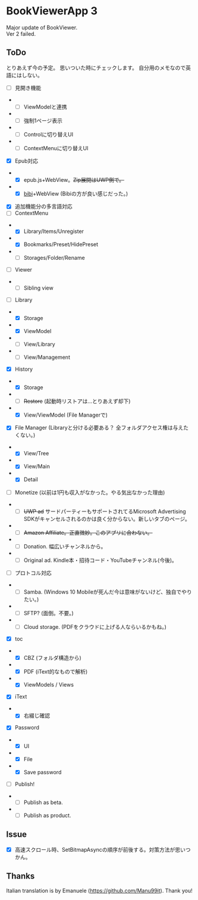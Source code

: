 # BookViewerApp 3
Major update of BookViewer.  
Ver 2 failed.

## ToDo
とりあえず今の予定。
思いついた時にチェックします。
自分用のメモなので英語にはしない。

- [ ] 見開き機能
- - [ ] ViewModelと連携
- - [ ] 強制1ページ表示
- - [ ] Controlに切り替えUI
- - [ ] ContextMenuに切り替えUI
- [x] Epub対応
- - [x] epub.js+WebView。~~Zip展開はUWP側で。~~
- - [x] [bibi](https://github.com/satorumurmur/bibi)+WebView (Bibiの方が良い感じだった。)
- [x] 追加機能分の多言語対応
- [ ] ContextMenu
- - [x] Library/Items/Unregister
- - [x] Bookmarks/Preset/HidePreset
- - [ ] Storages/Folder/Rename
- [ ] Viewer
- - [ ] Sibling view
- [ ] Library
- - [x] Storage
- - [x] ViewModel
- - [ ] View/Library
- - [ ] View/Management
- [x] History
- - [x] Storage
- - [ ] ~~Restore~~ (起動時リストアは…とりあえず却下)
- - [x] View/ViewModel (File Managerで)
- [x] File Manager (Libraryと分ける必要ある？ 全フォルダアクセス権は与えたくない。)
- - [x] View/Tree
- - [x] View/Main
- - [x] Detail
- [ ] Monetize (以前は1円も収入がなかった。やる気出なかった理由)
- - [ ] ~~UWP ad~~ サードパーティーもサポートされてるMicrosoft Advertising SDKがキャンセルされるのかは良く分からない。新しいタブのページ。
- - [ ] ~~Amazon Affiliate。正直微妙。このアプリに合わない。~~
- - [ ] Donation. 幅広いチャンネルから。
- - [ ] Original ad. Kindle本・招待コード・YouTubeチャンネル(今後)。
- [ ] プロトコル対応
- - [ ] Samba. (Windows 10 Mobileが死んだ今は意味がないけど、独自でやりたい。)
- - [ ] SFTP? (面倒。不要。)
- - [ ] Cloud storage. (PDFをクラウドに上げる人ならいるかもね。)
- [x] toc
- - [x] CBZ (フォルダ構造から)
- - [x] PDF (iText的なもので解析)
- - [x] ViewModels / Views
- [x] iText
- - [x] 右綴じ確認
- [x] Password
- - [x] UI
- - [x] File
- - [x] Save password
- [ ] Publish!
- - [ ] Publish as beta.
- - [ ] Publish as product.

## Issue
- [x] 高速スクロール時、SetBitmapAsyncの順序が前後する。対策方法が思いつかん。

## Thanks
Italian translation is by Emanuele (https://github.com/Manu99it).
Thank you!

